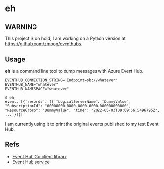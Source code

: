 # eh

## WARNING

This project is on hold, I am working on a Python version at https://github.com/zmoog/eventhubs.

## Usage

**eh** is a command line tool to dump messages with Azure Event Hub.

```shell
EVENTHUB_CONNECTION_STRING='Endpoint=sb://whatever'
EVENTHUB_NAME="whatever"
EVENTHUB_NAMESPACE="whatever"

$ eh
event: [{"records": [{ "LogicalServerName": "DummyValue", "SubscriptionId": "00000000-0000-0000-0000-000000000000", "ResourceGroup": "DummyValue", "time": "2022-05-03T09:09:56.5496795Z", ... }]}]
```

I am currently using it to print the original events published to my test Event Hub.

## Refs

- [Event Hub Go client library](https://github.com/Azure/azure-event-hubs-go)
- [Event Hub service](https://azure.microsoft.com/en-us/services/event-hubs/)